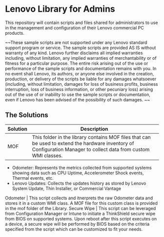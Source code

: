 # Lenovo Library for Admins

This repository will contain scripts and files shared for administrators to use in the management and configuration of their Lenovo commercial PC products. 

~~These sample scripts are not supported under any Lenovo standard support program or service. The sample scripts are provided AS IS without warranty of any kind. Lenovo further disclaims all implied warranties including, without limitation, any implied warranties of merchantability or of fitness for a particular purpose. The entire risk arising out of the use or performance of the sample scripts and documentation remains with you. In no event shall Lenovo, its authors, or anyone else involved in the creation, production, or delivery of the scripts be liable for any damages whatsoever (including, without limitation, damages for loss of business profits, business interruption, loss of business information, or other pecuniary loss) arising out of the use of or inability to use the sample scripts or documentation, even if Lenovo has been advised of the possibility of such damages.  ~~

## The Solutions ##
Solution | Description
---------|------------
MOF | This folder in the library contains MOF files that can be used to extend the hardware inventory of Configuration Manager to collect data from custom WMI classes.
* Odometer: Represents the metrics collected from supported systems showing data such as CPU Uptime, Accelerometer Shock events, Thermal events, etc.
* Lenovo Updates: Collects the updates history as stored by Lenovo System Update, Thin Installer, or Commercial Vantage

Odometer | This script collects and itnerprets the raw Odometer data and stores it in a custom WMI class.  A MOF file for this custom class is provided in the mof folder of the Library.
Secure Wipe | This script can be leveraged from Configuration Manager or Intune to initiate a ThinkShield secure wipe from BIOS on supported systems. Upon reboot after this script executes on a device, a secure wipe will be performed by BIOS based on the criteria specified from the script which can be customized to fit your needs.

